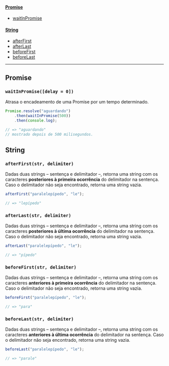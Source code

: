 #### [Promise](#promise)
* [waitInPromise](#waitInPromise)

#### [String](#string)
* [afterFirst](#afterFirst)
* [afterLast](#afterLast)
* [beforeFirst](#beforeFirst)
* [beforeLast](#beforeLast)

---

## Promise

### `waitInPromise([delay = 0])`

Atrasa o encadeamento de uma Promise por um tempo determinado.

```javascript
Promise.resolve("aguardando")
	.then(waitInPromise(500))
	.then(console.log);

// => "aguardando"
// mostrado depois de 500 milisegundos.
```

## String

### `afterFirst(str, delimiter)`

Dadas duas strings – sentença e delimitador –, retorna uma string com os caracteres **posteriores à primeira ocorrência** do delimitador na sentença. Caso o delimitador não seja encontrado, retorna uma string vazia.

```javascript
afterFirst("paralelepípedo", "le");

// => "lepípedo"
```

### `afterLast(str, delimiter)`

Dadas duas strings – sentença e delimitador –, retorna uma string com os caracteres **posteriores à última ocorrência** do delimitador na sentença. Caso o delimitador não seja encontrado, retorna uma string vazia.

```javascript
afterLast("paralelepípedo", "le");

// => "pípedo"
```

### `beforeFirst(str, delimiter)`

Dadas duas strings – sentença e delimitador –, retorna uma string com os caracteres **anteriores à primeira ocorrência** do delimitador na sentença. Caso o delimitador não seja encontrado, retorna uma string vazia.

```javascript
beforeFirst("paralelepípedo", "le");

// => "para"
```

### `beforeLast(str, delimiter)`

Dadas duas strings – sentença e delimitador –, retorna uma string com os caracteres **anteriores à última ocorrência** do delimitador na sentença. Caso o delimitador não seja encontrado, retorna uma string vazia.

```javascript
beforeLast("paralelepípedo", "le");

// => "parale"
```


